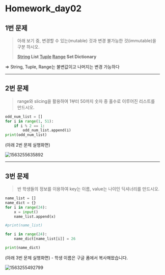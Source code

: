 # Homework_day02



## 1번 문제

> 아래 보기 중, 변경할 수 있는(mutable) 것과 변경 불가능한 것(immutable)을
> 구분 하시오.
>
> **<u>String</u> 	List	 <u>Tuple</u>	 <u>Range</u>	 Set	 Dictionary**

=> String, Tuple, Range는 불변값이고 나머지는 변경 가능하다



--------------------------------------------------------------------



## 2번 문제

> range와 slicing을 활용하여 1부터 50까지 숫자 중 홀수로 이루어진
> 리스트를 만드시오.

```python
odd_num_list = []
for i in range(1, 51):
    if i % 2 == 1:
        odd_num_list.append(i)
print(odd_num_list)
```

(아래 2번 문제 실행화면)

![1563255635892](C:\Users\student\AppData\Roaming\Typora\typora-user-images\1563255635892.png)



--------------------------------------------------------



## 3번 문제

> 반 학생들의 정보를 이용하여 key는 이름, value는 나이인 딕셔너리를 만드시오.

```python
name_list = []
name_dict = {}
for i in range(24):
    x = input()
    name_list.append(x)

#print(name_list)

for i in range(24):
    name_dict[name_list[i]] = 26

print(name_dict)
```

(아래 3번 문제 실행화면) - 학생 이름은 구글 폼에서 복사해왔습니다.

![1563255492799](C:\Users\student\AppData\Roaming\Typora\typora-user-images\1563255492799.png)

